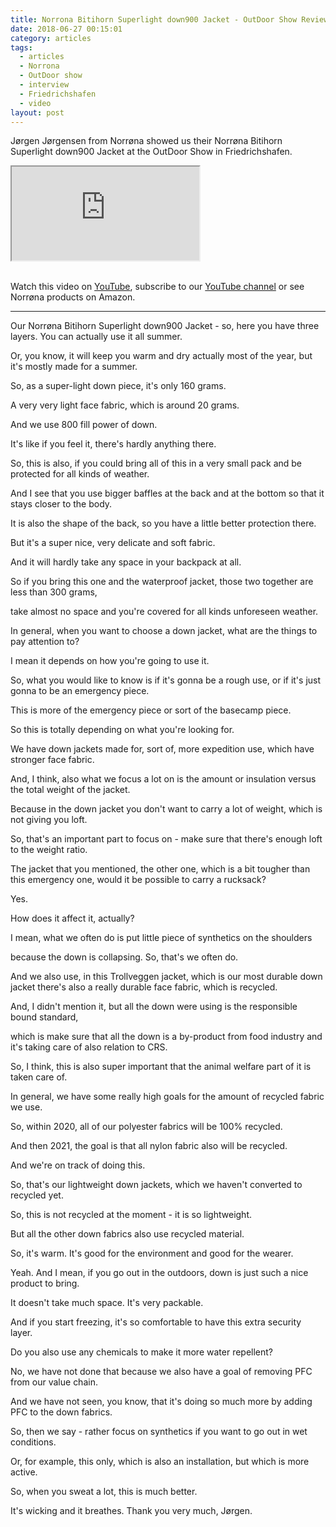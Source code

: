 ```yaml
---
title: Norrona Bitihorn Superlight down900 Jacket - OutDoor Show Review
date: 2018-06-27 00:15:01
category: articles
tags:
  - articles
  - Norrona
  - OutDoor show
  - interview
  - Friedrichshafen
  - video
layout: post
---
```


Jørgen Jørgensen from Norrøna showed us their Norrøna Bitihorn Superlight down900 Jacket at the OutDoor Show in Friedrichshafen.

<div class="embed-responsive embed-responsive-16by9">
    <iframe class="embed-responsive-item" src="https://www.youtube.com/embed/kf_GdhKQYog"></iframe>
</div>
<br>
<!--more-->

Watch this video on <a href="https://www.youtube.com/watch?v=ech8-UqNpRk" target="_blank" rel="nofollow">YouTube</a>, subscribe to our <a target="_blank" rel="nofollow" href="https://www.youtube.com/channel/UCnO9Q_m9EaOCrHmmQIBVBNw?sub_confirmation=1">YouTube channel</a> or see Norrøna products on <a target="_blank" hre="https://amzn.to/2MMmb9T" rel="nofollow">Amazon</a>.

---

Our Norrøna Bitihorn Superlight down900 Jacket - so, here you have three layers. You can actually use it all summer.

Or, you know, it will keep you warm and dry actually most of the year, but it's mostly made for a summer.

So, as a super-light down piece, it's only 160 grams.

A very very light face fabric, which is around 20 grams.

And we use 800 fill power of down.

It's like if you feel it, there's hardly anything there.

So, this is also, if you could bring all of this in a very small pack and be protected for all kinds of weather.

And I see that you use bigger baffles at the back and at the bottom so that it stays closer to the body.

It is also the shape of the back, so you have a little better protection there.

But it's a super nice, very delicate and soft fabric.

And it will hardly take any space in your backpack at all.

So if you bring this one and the waterproof jacket, those two together are less than 300 grams,

take almost no space and you're covered for all kinds unforeseen weather.

In general, when you want to choose a down jacket, what are the things to pay attention to?

I mean it depends on how you're going to use it.

So, what you would like to know is if it's gonna be a rough use, or if it's just gonna to be an emergency piece.

This is more of the emergency piece or sort of the basecamp piece.

So this is totally depending on what you're looking for.

We have down jackets made for, sort of, more expedition use, which have stronger face fabric.

And, I think, also what we focus a lot on is the amount or insulation versus the total weight of the jacket.

Because in the down jacket you don't want to carry a lot of weight, which is not giving you loft.

So, that's an important part to focus on - make sure that there's enough loft to the weight ratio.

The jacket that you mentioned, the other one, which is a bit tougher than this emergency one, would it be possible to carry a rucksack?

Yes.

How does it affect it, actually?

I mean, what we often do is put little piece of synthetics on the shoulders

because the down is collapsing. So, that's we often do.

And we also use, in this Trollveggen jacket, which is our most durable down jacket there's also a really durable face fabric,  which is recycled.

And, I didn't mention it, but all the down were using is the responsible bound standard,

which is make sure that all the down is a by-product from food industry and it's taking care of also relation to CRS.

So, I think, this is also super important that the animal welfare part of it is taken care of.

In general, we have some really high goals for the amount of recycled fabric we use.

So, within 2020, all of our polyester fabrics will be 100% recycled.

And then 2021, the goal is that all nylon fabric also will be recycled.

And we're on track of doing this.

So, that's our lightweight down jackets, which we haven't converted to recycled yet.

So, this is not recycled at the moment - it is so lightweight.

But all the other down fabrics also use recycled material.

So, it's warm. It's good for the environment and good for the wearer.

Yeah. And I mean, if you go out in the outdoors, down is just such a nice product to bring.

It doesn't take much space. It's very packable.

And if you start freezing, it's so comfortable to have this extra security layer.

Do you also use any chemicals to make it more water repellent?

No, we have not done that because we also have a goal of removing PFC from our value chain.

And we have not seen, you know, that it's doing so much more by adding PFC to the down fabrics.

So, then we say - rather focus on synthetics if you want to go out in wet conditions.

Or, for example, this only, which is also an installation, but which is more active.

So, when you sweat a lot, this is much better.

It's wicking and it breathes. Thank you very much, Jørgen.
